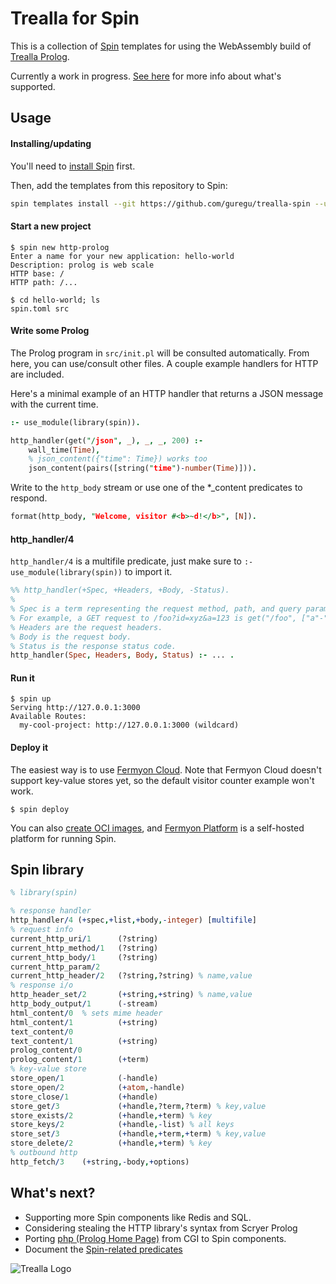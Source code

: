 # Trealla for Spin

This is a collection of [Spin](http://spin.fermyon.dev) templates for using the WebAssembly build of [Trealla Prolog](http://github.com/trealla-prolog/trealla).

Currently a work in progress. [See here](https://github.com/guregu/trealla#spin-components) for more info about what's supported.

## Usage

#### Installing/updating

You'll need to [install Spin](https://developer.fermyon.com/spin/install) first.

Then, add the templates from this repository to Spin:

```bash
spin templates install --git https://github.com/guregu/trealla-spin --update
```

#### Start a new project

```console
$ spin new http-prolog
Enter a name for your new application: hello-world
Description: prolog is web scale
HTTP base: /
HTTP path: /...

$ cd hello-world; ls 
spin.toml src
```

#### Write some Prolog

The Prolog program in `src/init.pl` will be consulted automatically.
From here, you can use/consult other files. A couple example handlers for HTTP are included.

Here's a minimal example of an HTTP handler that returns a JSON message with the current time.

```prolog
:- use_module(library(spin)).

http_handler(get("/json", _), _, _, 200) :-
	wall_time(Time),
	% json_content({"time": Time}) works too
	json_content(pairs([string("time")-number(Time)])).
```

Write to the `http_body` stream or use one of the *_content predicates to respond.

```prolog
format(http_body, "Welcome, visitor #<b>~d!</b>", [N]).
```

#### http_handler/4

`http_handler/4` is a multifile predicate, just make sure to `:- use_module(library(spin))` to import it.

```prolog
%% http_handler(+Spec, +Headers, +Body, -Status).
%
% Spec is a term representing the request method, path, and query parameters.
% For example, a GET request to /foo?id=xyz&a=123 is get("/foo", ["a"-"123","id"-"xyz"]).
% Headers are the request headers.
% Body is the request body.
% Status is the response status code.
http_handler(Spec, Headers, Body, Status) :- ... .
```

#### Run it

```console
$ spin up
Serving http://127.0.0.1:3000
Available Routes:
  my-cool-project: http://127.0.0.1:3000 (wildcard)
```

#### Deploy it

The easiest way is to use [Fermyon Cloud](http://cloud.fermyon.com).
Note that Fermyon Cloud doesn't support key-value stores yet, so the default visitor counter example won't work.

```console
$ spin deploy
```

You can also [create OCI images](https://developer.fermyon.com/spin/spin-oci), and [Fermyon Platform](https://www.fermyon.dev) is a self-hosted platform for running Spin.

## Spin library

```prolog
% library(spin)

% response handler
http_handler/4 (+spec,+list,+body,-integer) [multifile]
% request info
current_http_uri/1      (?string)
current_http_method/1   (?string)
current_http_body/1     (?string)
current_http_param/2
current_http_header/2   (?string,?string) % name,value
% response i/o
http_header_set/2       (+string,+string) % name,value
http_body_output/1      (-stream)
html_content/0  % sets mime header
html_content/1          (+string)
text_content/0
text_content/1          (+string)
prolog_content/0
prolog_content/1        (+term)
% key-value store
store_open/1            (-handle)
store_open/2            (+atom,-handle)
store_close/1           (+handle)
store_get/3             (+handle,?term,?term) % key,value
store_exists/2          (+handle,+term) % key
store_keys/2            (+handle,-list) % all keys 
store_set/3             (+handle,+term,+term) % key,value
store_delete/2          (+handle,+term) % key
% outbound http
http_fetch/3    (+string,-body,+options)
```

## What's next?

- Supporting more Spin components like Redis and SQL.
- Considering stealing the HTTP library's syntax from Scryer Prolog
- Porting [php (Prolog Home Page)](http://github.com/guregu/php) from CGI to Spin components.
- Document the [Spin-related predicates](https://github.com/guregu/trealla/blob/main/library/spin.pl)

![Trealla Logo](https://user-images.githubusercontent.com/131059/190109875-7eb65bf5-feef-41e1-b19c-7fbcab8887ae.png)
